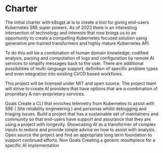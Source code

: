 # Charter

The initial charter with k8sgpt.ai is to create a tool for giving end-users Kubernetes SRE super powers. 
As of 2023 there is an interesting intersection of technology and interests that now brings us to an opportunity to create a compelling Kubernetes focused solution using generative pre-trained transformers and highly mature Kubernetes API. 

To do this will be a combination of human domain knowledge, codified analysis, parsing and computation of logs and configuration by remote AI services to simplify messages back to the user. There are additional possibilities of multi-language support, definition of specific problem types and even integration into existing CI/CD based workflows.

This project will be licensed under MIT and open source. The project team will strive to create AI providers that have options that are a combination of proprietary & non-proprietary services.


Goals
Create a CLI that enriches telemetry from Kubernetes to assist with SRE ( Site reliability engineering ) and personas whilst debugging and triaging issues.
Build a project that has a sustainable set of maintainers and community so that end-users have support and assurance that they are using a project with longevity.
Showcasing AI as a transformer of complex inputs to reduce and provide simple advice on how to assist with analysis.
Open source the project and find an appropriate long term foundation to support continued efforts.
Non Goals
Creating a generic mouthpiece for a specific AI implementation

